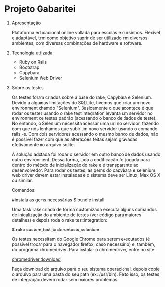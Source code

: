 Projeto Gabaritei
=====================


1. Apresentação

    Plataforma educacional online voltada para escolas e cursinhos. Flexível e adaptável, tem como objetivo suprir
    de ser utilizado em diversos ambientes, com diversas combinações de hardware e software.

2. Tecnologia utilizada

    - Ruby on Rails
    - Bootstrap
    - Capybara
    - Selenium Web Driver
    
3. Sobre os testes

    Os testes foram criados sobre a base do rake, Capybara e Selenium. Devido a algumas limitações do SQLLite, tivemos que criar
    um novo environment chamdo "Selenium". Basicamente o que acontece é que rodar os testes usando o rake test:integration levanta
    um servidor no environment de testes padrão (acessando o banco de dados de teste). No entando, o Selenium necessita acessar uma
    url no servidor, fazendo com que nós tenhamos que subir um novo servidor usando o comando rails -s. Com dois servidores acessando
    o mesmo banco de dados, não é possível fazer com que as alterações feitas sejam gravadas efetivamente no arquivo sqlite.
    
    A solução adotada foi rodar o servidor em outro banco de dados usando outro environment. Dessa forma, toda a codificação foi
    jogada para dentro do método de inicialização do rake e é transparente ao desenvolvedor. Para rodar os testes, as gems do
    capybara e selenium web driver devem estar instaladas e o sistema deve ser Linux, Max OS X ou similar.
    
    Comandos:
    
    #instala as gems necessárias
    $ bundle install

    Uma task rake criada de forma customizada executa alguns comandos de inicalização do ambiente de testes (ver código para maiores detalhes) e depois roda o
    rake test:integration:

    $ rake custom_test_task:runtests_selenium

    Os testes necessitam do Google Chrome para serem executados (é possível trocar para o navegador firefox, caso necessário) e, também, do programa chromedriver.
    Para instalar o chromedriver, entre no site:

    <a href="http://chromedriver.storage.googleapis.com/index.html?path=2.14/">chromedriver download</a>

    Faça download do arquivo para o seu sistema operacional, depois copie o arquivo para uma pasta do seu path (ex: /usr/bin). Feito isso, os testes de integração
    devem rodar sem maiores problemas.